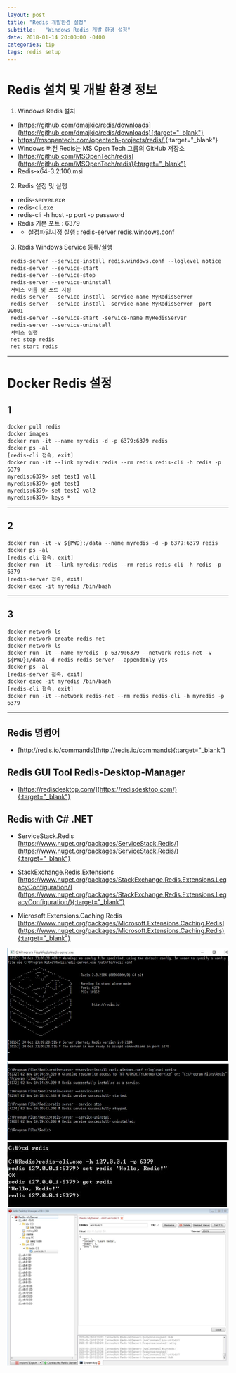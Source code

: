 ```yaml
---
layout: post
title: "Redis 개발환경 설정"
subtitle:   "Windows Redis 개발 환경 설정"
date: 2018-01-14 20:00:00 -0400
categories: tip
tags: redis setup
---
```


# Redis 설치 및 개발 환경 정보
1. Windows Redis 설치
- [https://github.com/dmajkic/redis/downloads](https://github.com/dmajkic/redis/downloads){:target="_blank"}
- [https://msopentech.com/opentech-projects/redis/ ](https://msopentech.com/opentech-projects/redis/ ){:target="_blank"}
- Windows 버전 Redis는 MS Open Tech 그룹의 GitHub 저장소
- [https://github.com/MSOpenTech/redis](https://github.com/MSOpenTech/redis){:target="_blank"}
- Redis-x64-3.2.100.msi

2. Redis 설정 및 실행
- redis-server.exe
- redis-cli.exe
- redis-cli -h host -p port -p password
- Redis 기본 포트 : 6379
- * 설정파일지정 실행 : redis-server redis.windows.conf

3. Redis Windows Service 등록/실행
```
 redis-server --service-install redis.windows.conf --loglevel notice
 redis-server --service-start
 redis-server --service-stop
 redis-server --service-uninstall
 서비스 이름 및 포트 지정
 redis-server --service-install -service-name MyRedisServer
 redis-server --service-install -service-name MyRedisServer -port 99001
 redis-server --service-start -service-name MyRedisServer
 redis-server --service-uninstall
 서비스 실행
 net stop redis
 net start redis
```

***
# Docker Redis 설정
## 1
```
docker pull redis
docker images
docker run -it --name myredis -d -p 6379:6379 redis
docker ps -al
[redis-cli 접속, exit]  
docker run -it --link myredis:redis --rm redis redis-cli -h redis -p 6379    
myredis:6379> set test1 val1
myredis:6379> get test1
myredis:6379> set test2 val2
myredis:6379> keys *
```
----------------------
## 2
```
docker run -it -v ${PWD}:/data --name myredis -d -p 6379:6379 redis 
docker ps -al
[redis-cli 접속, exit]  
docker run -it --link myredis:redis --rm redis redis-cli -h redis -p 6379    
[redis-server 접속, exit]  
docker exec -it myredis /bin/bash
```
----------------------
## 3
```
docker network ls
docker network create redis-net
docker network ls
docker run -it --name myredis -p 6379:6379 --network redis-net -v ${PWD}:/data -d redis redis-server --appendonly yes
docker ps -al
[redis-server 접속, exit]  
docker exec -it myredis /bin/bash
[redis-cli 접속, exit]  
docker run -it --network redis-net --rm redis redis-cli -h myredis -p 6379
```
***

## Redis 명령어
- [http://redis.io/commands](http://redis.io/commands){:target="_blank"}

## Redis GUI Tool Redis-Desktop-Manager
- [https://redisdesktop.com/](https://redisdesktop.com/){:target="_blank"}

## Redis with C# .NET  
- ServiceStack.Redis
  [https://www.nuget.org/packages/ServiceStack.Redis/](https://www.nuget.org/packages/ServiceStack.Redis/){:target="_blank"}
- StackExchange.Redis.Extensions
  [https://www.nuget.org/packages/StackExchange.Redis.Extensions.LegacyConfiguration/](https://www.nuget.org/packages/StackExchange.Redis.Extensions.LegacyConfiguration/){:target="_blank"}
  
- Microsoft.Extensions.Caching.Redis
  [https://www.nuget.org/packages/Microsoft.Extensions.Caching.Redis](https://www.nuget.org/packages/Microsoft.Extensions.Caching.Redis){:target="_blank"}


![img1](/assets/img/post/redis/img1.jpg)
![img2](/assets/img/post/redis/img2.jpg)
![img3](/assets/img/post/redis/img3.jpg)
![img4](/assets/img/post/redis/img4.jpg)